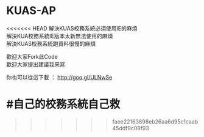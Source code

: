 KUAS-AP
=======
<<<<<<< HEAD
解決KUAS校務系統必須使用IE的麻煩  
解決KUA校務系統IE版本太新無法使用的麻煩  
解決KUAS校務系統跑資料很慢的麻煩  
  
歡迎大家Fork此Code  
歡迎大家提出建議我來寫  
  
你也可以從這下載 ： http://goo.gl/ULNwSe  

#自己的校務系統自己救
=======
>>>>>>> faee22163898eb26aa6d95c1caab45ddf9c08f93
